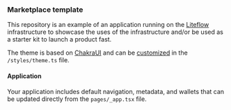 ### Marketplace template

This repository is an example of an application running on the [Liteflow](https://liteflow.com) infrastructure to showcase the uses of the infrastructure and/or be used as a starter kit to launch a product fast.

The theme is based on [ChakraUI](https://chakra-ui.com/) and can be [customized](https://chakra-ui.com/docs/styled-system/customize-theme) in the `/styles/theme.ts` file.

#### Application

Your application includes default navigation, metadata, and wallets that can be updated directly from the `pages/_app.tsx` file.
